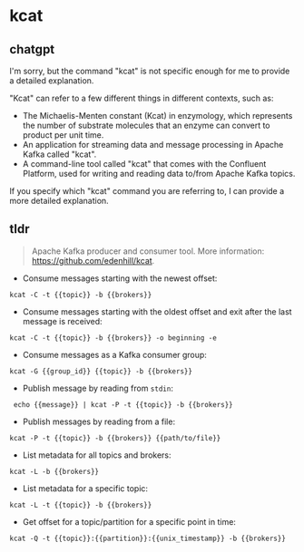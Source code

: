 # kcat 
## chatgpt 
I'm sorry, but the command "kcat" is not specific enough for me to provide a detailed explanation. 

"Kcat" can refer to a few different things in different contexts, such as:

- The Michaelis-Menten constant (Kcat) in enzymology, which represents the number of substrate molecules that an enzyme can convert to product per unit time.
- An application for streaming data and message processing in Apache Kafka called "kcat".
- A command-line tool called "kcat" that comes with the Confluent Platform, used for writing and reading data to/from Apache Kafka topics.

If you specify which "kcat" command you are referring to, I can provide a more detailed explanation. 

## tldr 
 
> Apache Kafka producer and consumer tool.
> More information: <https://github.com/edenhill/kcat>.

- Consume messages starting with the newest offset:

`kcat -C -t {{topic}} -b {{brokers}}`

- Consume messages starting with the oldest offset and exit after the last message is received:

`kcat -C -t {{topic}} -b {{brokers}} -o beginning -e`

- Consume messages as a Kafka consumer group:

`kcat -G {{group_id}} {{topic}} -b {{brokers}}`

- Publish message by reading from `stdin`:

` echo {{message}} | kcat -P -t {{topic}} -b {{brokers}}`

- Publish messages by reading from a file:

`kcat -P -t {{topic}} -b {{brokers}} {{path/to/file}}`

- List metadata for all topics and brokers:

`kcat -L -b {{brokers}}`

- List metadata for a specific topic:

`kcat -L -t {{topic}} -b {{brokers}}`

- Get offset for a topic/partition for a specific point in time:

`kcat -Q -t {{topic}}:{{partition}}:{{unix_timestamp}} -b {{brokers}}`
